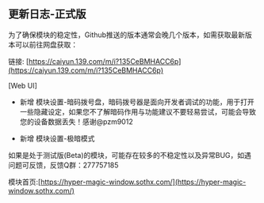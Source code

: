 ## 更新日志-正式版

为了确保模块的稳定性，Github推送的版本通常会晚几个版本，如需获取最新版本可以前往网盘获取：

链接: [https://caiyun.139.com/m/i?135CeBMHACC6p](https://caiyun.139.com/m/i?135CeBMHACC6p)


[Web UI]

- 新增 模块设置-暗码拨号盘，暗码拨号器是面向开发者调试的功能，用于打开一些隐藏设定，如果您不了解暗码作用与功能建议不要轻易尝试，可能会导致您的设备数据丢失！感谢@pzm9012 

- 新增 模块设置-极暗模式


如果是处于测试版(Beta)的模块，可能存在较多的不稳定性以及异常BUG，如遇问题可反馈，反馈Q群：277757185

模块首页:[https://hyper-magic-window.sothx.com/](https://hyper-magic-window.sothx.com/)